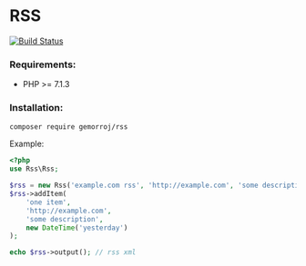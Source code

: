 # RSS

[![Build Status](https://secure.travis-ci.org/Gemorroj/Rss.png?branch=master)](https://travis-ci.org/Gemorroj/Rss)

### Requirements:

- PHP >= 7.1.3


### Installation:
```bash
composer require gemorroj/rss
```


Example:
```php
<?php
use Rss\Rss;

$rss = new Rss('example.com rss', 'http://example.com', 'some description');
$rss->addItem(
    'one item',
    'http://example.com',
    'some description',
    new DateTime('yesterday')
);

echo $rss->output(); // rss xml
```
